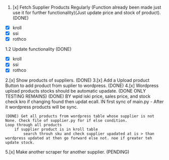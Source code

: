 <!-- TASKS  TO BE DONE-->
1. [x] Fetch Supplier Products Regularly (Function already been made just use it for further  functionality)(Just update price and stock of product). (DONE)
- [x] kroll
- [x] ssi
- [x] rothco
<!-- - [x] rsrgroup -->

1.2 Update functionality (DONE)
- [x] kroll
- [x] ssi
- [x] rothco
<!-- - [x] rsrgroup -->

2.[x] Show products of suppliers. (DONE)
3.[x] Add a Upload product Button to add product from suplier to wordpress. (DONE)
4.[x]  Wordpress upload products stocks should be automatic upadate. (DONE ONLY TESTING REMAINS)
    (DONE) BY wpid iski price, sales price, and stock check kro  if changing found then updat ecall. IN first sync of main.py
    - After it wordpress products will be sync.

    (DONE) Get all products from wordpress table whose supplier is not None. Check file of supplier.py for if else condition.
    Loop through all products
        if supplier product is in kroll table
            search throuh sku and check supplier upadated at is > than wordpress updated at then go forward else not. noe if greater teh update stock.


5.[x] Make another scraper for another supplier. (PENDING)
